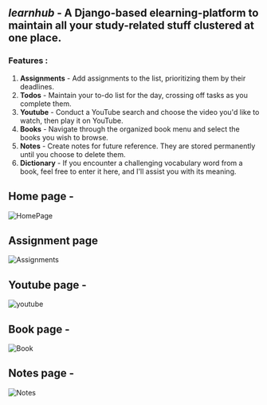 ## *learnhub* - A Django-based elearning-platform to maintain all your study-related stuff clustered at one place.

### Features :
1. **Assignments** - Add assignments to the list, prioritizing them by their deadlines.
2. **Todos**       - Maintain your to-do list for the day, crossing off tasks as you complete them.
3. **Youtube**     - Conduct a YouTube search and choose the video you'd like to watch, then play it on YouTube.
4. **Books**       - Navigate through the organized book menu and select the books you wish to browse.
5. **Notes**       - Create notes for future reference. They are stored permanently until you choose to delete them.
6. **Dictionary**  - If you encounter a challenging vocabulary word from a book, feel free to enter it here, and I&#39;ll assist
you with its meaning.


## Home page - 
![HomePage](https://github.com/YugantGotmare/E-Learning-Platform/assets/101650315/034602b8-3fcc-41b8-a174-828fbb7a3b77)

## Assignment page
![Assignments](https://github.com/YugantGotmare/E-Learning-Platform/assets/101650315/c4d2509d-7e0f-4922-a257-da420e53b67c) 

## Youtube page - 
![youtube](https://github.com/YugantGotmare/E-Learning-Platform/assets/101650315/aec07625-0a5f-4b0c-b2f0-deb46d79b24a)

## Book page - 
![Book](https://github.com/YugantGotmare/E-Learning-Platform/assets/101650315/b5456068-1acc-4aee-a838-11a796554f79)

## Notes page - 
![Notes](https://github.com/YugantGotmare/E-Learning-Platform/assets/101650315/e2feec6d-0f8d-4e69-b2c6-c8d70ca53cbe)

